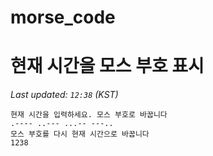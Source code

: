 # morse_code
# 현재 시간을 모스 부호 표시
<!-- MORSE_TIME_START -->
_Last updated: `12:38` (KST)_

```
현재 시간을 입력하세요. 모스 부호로 바꿉니다
.---- ..--- ...-- ---..
모스 부호를 다시 현재 시간으로 바꿉니다
1238
```
<!-- MORSE_TIME_END -->
